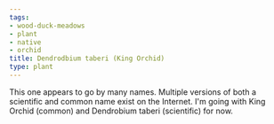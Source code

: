 ```yaml
---
tags:
- wood-duck-meadows
- plant
- native
- orchid
title: Dendrodbium taberi (King Orchid)
type: plant
---
```

This one appears to go by many names. Multiple versions of both a scientific and common name exist on the Internet. I'm going with King Orchid (common) and Dendrobium taberi (scientific) for now.